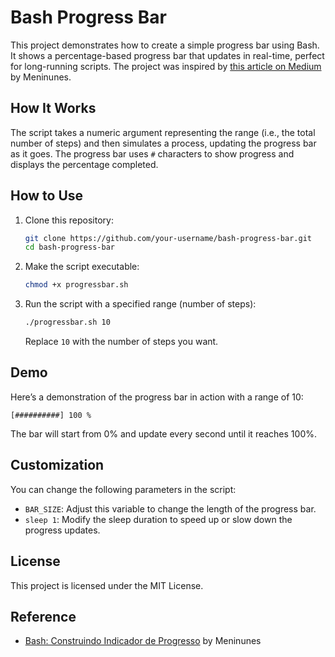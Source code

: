 # Bash Progress Bar

This project demonstrates how to create a simple progress bar using Bash. It shows a percentage-based progress bar that updates in real-time, perfect for long-running scripts. The project was inspired by [this article on Medium](https://medium.com/meninunes/bash-construindo-indicador-de-progresso-8de94c37683) by Meninunes.

## How It Works

The script takes a numeric argument representing the range (i.e., the total number of steps) and then simulates a process, updating the progress bar as it goes. The progress bar uses `#` characters to show progress and displays the percentage completed.

## How to Use

1. Clone this repository:

   ```bash
   git clone https://github.com/your-username/bash-progress-bar.git
   cd bash-progress-bar
   ```

2. Make the script executable:

   ```bash
   chmod +x progressbar.sh
   ```

3. Run the script with a specified range (number of steps):

   ```bash
   ./progressbar.sh 10
   ```

   Replace `10` with the number of steps you want.

## Demo

Here’s a demonstration of the progress bar in action with a range of 10:

```
[##########] 100 %
```

The bar will start from 0% and update every second until it reaches 100%.

## Customization

You can change the following parameters in the script:

- `BAR_SIZE`: Adjust this variable to change the length of the progress bar.
- `sleep 1`: Modify the sleep duration to speed up or slow down the progress updates.

## License

This project is licensed under the MIT License.

## Reference

- [Bash: Construindo Indicador de Progresso](https://medium.com/meninunes/bash-construindo-indicador-de-progresso-8de94c37683) by Meninunes
